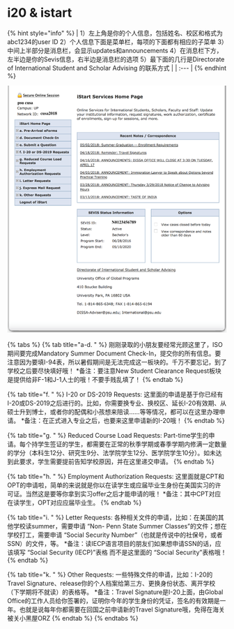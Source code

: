 # i20 & istart



{% hint style="info" %}
| 1）左上角是你的个人信息，包括姓名、校区和格式为abc1234的user ID 2）个人信息下面是菜单栏，每项的下面都有相应的子菜单 3）中间上半部分是消息栏，会显示updates和announcements 4）在消息栏下方，左半边是你的Sevis信息，右半边是消息栏的选项 5）最下面的几行是Directorate of International Student and Scholar Advising 的联系方式 |
| :--- |
{% endhint %}

![](../.gitbook/assets/i20.png)

{% tabs %}
{% tab title="a-d.   " %}
刚刚录取的小朋友要经常光顾这里了，ISO期间要完成Mandatory Summer Document Check-In，提交你的所有信息。要注意因为要填I-94表，所以暑假期间是无法完成这一板块的。千万不要忘记，到了学校之后要尽快填好哦！ \*备注：要注意New Student Clearance Request板块是提供给非F-1和J-1人士的哦！不要手贱乱填了！
{% endtab %}

{% tab title="f.      " %}
I-20 or DS-2019 Requests: 这里面的申请是基于你已经有I-20或DS-2019之后进行的。比如，你需要换专业、换校区、延长I-20有效期、从硕士升到博士，或者你的配偶和小孩想来陪读……等等情况，都可以在这里办理申请。 \*备注：在正式进入专业之后，也要来这里申请新的I-20哦！
{% endtab %}

{% tab title="g.      " %}
Reduced Course Load Requests: Part-time学生的申请。每个持学生签证的学生，都需要在正常的秋季学期或春季学期内修满一定数量的学分（本科生12分、研究生9分、法学院学生12分、医学院学生10分）。如未达到此要求，学生需要提前告知学校原因，并在这里递交申请。
{% endtab %}

{% tab title="h.     " %}
Employment Authorization Requests: 这里面就是CPT和OPT的申请啦，简单的来说就是你以在读学生或应届毕业生身份在美国实习的许可证。当然这是要等你拿到实习offer之后才能申请的哦！ \*备注：其中CPT对应在读学生，OPT对应应届毕业生。
{% endtab %}

{% tab title="i.      " %}
Letter Requests: 各种相关文件的申请，比如：在美国的其他学校读summer，需要申请 “Non- Penn State Summer Classes”的文件；想在学校打工，需要申请 “Social Security Number”（也就是传说中的社保号，或者SSN）的文件，等。 \*备注：读IECP语言项目的朋友们如果想申请SSN的话，应该填写 “Social Security \(IECP\)”表格 而不是这里面的 “Social Security”表格哦！
{% endtab %}

{% tab title="k.      " %}
Other Requests: 一些特殊文件的申请，比如：I-20的Travel Signature、release你的个人档案给第三方、更换身份状态、离开学校（下学期将不就读）的表格等。 \*备注：Travel Signature是I-20上面，由Global Office的工作人员给你签署的，证明你今年的学生身份的凭证，签名的有效期是一年。也就是说每年你都需要在回国之前申请新的Travel Signature哦，免得在海关被关小黑屋ORZ
{% endtab %}
{% endtabs %}

